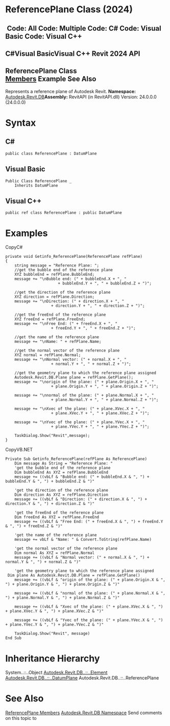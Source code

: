 # ReferencePlane Class (2024)

﻿
 Code: All Code: Multiple Code: C# Code: Visual Basic Code: Visual C++   
---  
C#Visual BasicVisual C++
Revit 2024 API  
---  
ReferencePlane Class  
[Members](3d4b050d-6f7a-1d67-c3c5-0fce92d5b25d.md "ReferencePlane Members") Example See Also  
---  
Represents a reference plane of Autodesk Revit. 
**Namespace:** [Autodesk.Revit.DB](87546ba7-461b-c646-cbb1-2cb8f5bff8b2.md "Autodesk.Revit.DB Namespace")**Assembly:** RevitAPI (in RevitAPI.dll) Version: 24.0.0.0 (24.0.0.0)
# Syntax
C#  
---  
```text
public class ReferencePlane : DatumPlane
```
  
Visual Basic  
---  
```text
Public Class ReferencePlane _
	Inherits DatumPlane
```
  
Visual C++  
---  
```text
public ref class ReferencePlane : public DatumPlane
```
  
# Examples
CopyC#
```text
private void Getinfo_ReferencePlane(ReferencePlane refPlane)
{
    string message = "Reference Plane: ";
    //get the bubble end of the reference plane
    XYZ bubbleEnd = refPlane.BubbleEnd;
    message += "\nBubble end: (" + bubbleEnd.X + ", "
                       + bubbleEnd.Y + ", " + bubbleEnd.Z + ")";

    //get the direction of the reference plane
    XYZ direction = refPlane.Direction;
    message += "\nDirection: (" + direction.X + ", "
                    + direction.Y + ", " + direction.Z + ")";

    //get the freeEnd of the reference plane
    XYZ freeEnd = refPlane.FreeEnd;
    message += "\nFree End: (" + freeEnd.X + ", "
                    + freeEnd.Y + ", " + freeEnd.Z + ")";

    //get the name of the reference plane
    message += "\nName: " + refPlane.Name;

    //get the normal vector of the reference plane
    XYZ normal = refPlane.Normal;
    message += "\nNormal vector: (" + normal.X + ", "
                    + normal.Y + ", " + normal.Z + ")";

    //get the geometry plane to which the reference plane assigned 
    Autodesk.Revit.DB.Plane plane = refPlane.GetPlane();
    message += "\norigin of the plane: (" + plane.Origin.X + ", "
                    + plane.Origin.Y + ", " + plane.Origin.Z + ")";

    message += "\nnormal of the plane: (" + plane.Normal.X + ", "
                    + plane.Normal.Y + ", " + plane.Normal.Z + ")";

    message += "\nXvec of the plane: (" + plane.XVec.X + ", "
                    + plane.XVec.Y + ", " + plane.XVec.Z + ")";

    message += "\nYvec of the plane: (" + plane.YVec.X + ", "
                    + plane.YVec.Y + ", " + plane.YVec.Z + ")";

    TaskDialog.Show("Revit",message);
}
```

CopyVB.NET
```text
Private Sub Getinfo_ReferencePlane(refPlane As ReferencePlane)
    Dim message As String = "Reference Plane: "
    'get the bubble end of the reference plane
    Dim bubbleEnd As XYZ = refPlane.BubbleEnd
    message += ((vbLf & "Bubble end: (" + bubbleEnd.X & ", ") + bubbleEnd.Y & ", ") + bubbleEnd.Z & ")"

    'get the direction of the reference plane
    Dim direction As XYZ = refPlane.Direction
    message += ((vbLf & "Direction: (" + direction.X & ", ") + direction.Y & ", ") + direction.Z & ")"

    'get the freeEnd of the reference plane
    Dim freeEnd As XYZ = refPlane.FreeEnd
    message += ((vbLf & "Free End: (" + freeEnd.X & ", ") + freeEnd.Y & ", ") + freeEnd.Z & ")"

    'get the name of the reference plane
    message += vbLf & "Name: " & Convert.ToString(refPlane.Name)

    'get the normal vector of the reference plane
    Dim normal As XYZ = refPlane.Normal
    message += ((vbLf & "Normal vector: (" + normal.X & ", ") + normal.Y & ", ") + normal.Z & ")"

    'get the geometry plane to which the reference plane assigned 
 Dim plane As Autodesk.Revit.DB.Plane = refPlane.GetPlane()
    message += ((vbLf & "origin of the plane: (" + plane.Origin.X & ", ") + plane.Origin.Y & ", ") + plane.Origin.Z & ")"

    message += ((vbLf & "normal of the plane: (" + plane.Normal.X & ", ") + plane.Normal.Y & ", ") + plane.Normal.Z & ")"

    message += ((vbLf & "Xvec of the plane: (" + plane.XVec.X & ", ") + plane.XVec.Y & ", ") + plane.XVec.Z & ")"

    message += ((vbLf & "Yvec of the plane: (" + plane.YVec.X & ", ") + plane.YVec.Y & ", ") + plane.YVec.Z & ")"

    TaskDialog.Show("Revit", message)
End Sub
```

# Inheritance Hierarchy
System..::..Object [Autodesk.Revit.DB..::..Element](eb16114f-69ea-f4de-0d0d-f7388b105a16.md "Element Class") [Autodesk.Revit.DB..::..DatumPlane](3e0a6725-ee40-c4d5-839f-b7720c1fe2af.md "DatumPlane Class") Autodesk.Revit.DB..::..ReferencePlane
# See Also
[ReferencePlane Members](3d4b050d-6f7a-1d67-c3c5-0fce92d5b25d.md "ReferencePlane Members")
[Autodesk.Revit.DB Namespace](87546ba7-461b-c646-cbb1-2cb8f5bff8b2.md "Autodesk.Revit.DB Namespace")
Send comments on this topic to 